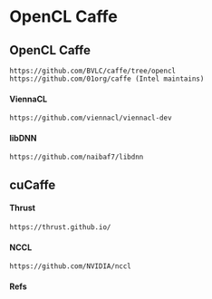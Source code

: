 # OpenCL Caffe

## OpenCL Caffe
```
https://github.com/BVLC/caffe/tree/opencl
https://github.com/01org/caffe (Intel maintains)
```

#### ViennaCL
```
https://github.com/viennacl/viennacl-dev
```

#### libDNN
```
https://github.com/naibaf7/libdnn
```

## cuCaffe

#### Thrust
```
https://thrust.github.io/
```

#### NCCL
```
https://github.com/NVIDIA/nccl
```

#### Refs
